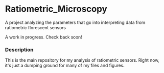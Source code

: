 # Ratiometric_Microscopy
A project analyzing the parameters that go into interpreting data from ratiometric florescent sensors

A work in progress. Check back soon!



### Description

This is the main repository for my analysis of ratiometric sensors. Right now, it's just a dumping ground for many of my files and figures. 
 

